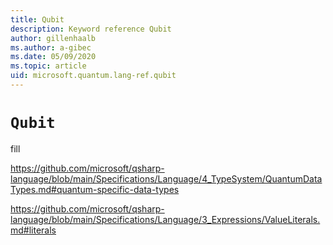 ```yaml
---
title: Qubit
description: Keyword reference Qubit
author: gillenhaalb
ms.author: a-gibec
ms.date: 05/09/2020
ms.topic: article
uid: microsoft.quantum.lang-ref.qubit
---
```


# `Qubit`

fill

https://github.com/microsoft/qsharp-language/blob/main/Specifications/Language/4_TypeSystem/QuantumDataTypes.md#quantum-specific-data-types

https://github.com/microsoft/qsharp-language/blob/main/Specifications/Language/3_Expressions/ValueLiterals.md#literals